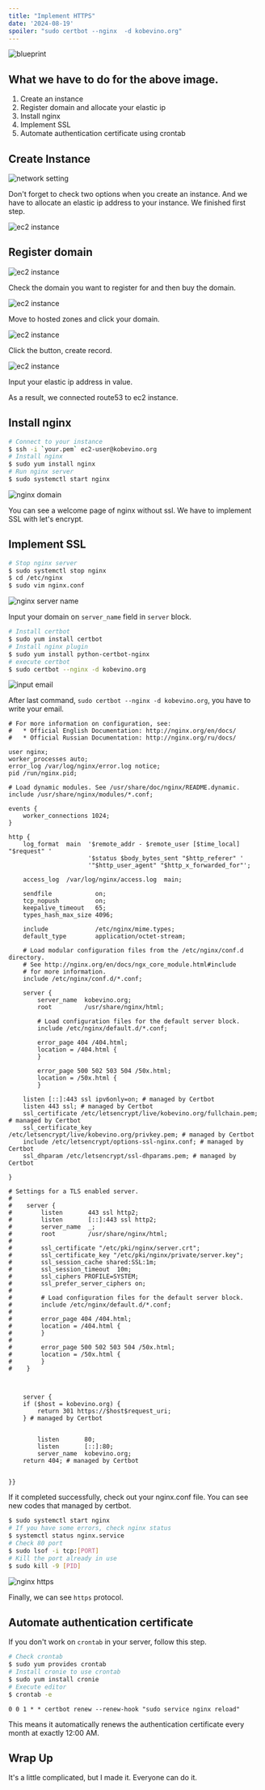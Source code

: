 ```yaml
---
title: "Implement HTTPS"
date: '2024-08-19'
spoiler: "sudo certbot --nginx  -d kobevino.org"
---
```


![blueprint](./implement-https/ec2-route53-ssl.png)

## What we have to do for the above image.

1. Create an instance
2. Register domain and allocate your elastic ip
3. Install nginx
4. Implement SSL
5. Automate authentication certificate using crontab

## Create Instance

![network setting](./implement-https/network-setting.png)

Don't forget to check two options when you create an instance.
And we have to allocate an elastic ip address to your instance. We finished first step.

![ec2 instance](./implement-https/ec2-instance.png)

## Register domain

![ec2 instance](./implement-https/register-domain.png)

Check the domain you want to register for and then buy the domain.

![ec2 instance](./implement-https/hosted-zone.png)

Move to hosted zones and click your domain.

![ec2 instance](./implement-https/create-record.png)

Click the button, create record.

![ec2 instance](./implement-https/quick-create-record.png)

Input your elastic ip address in value.

As a result, we connected route53 to ec2 instance.

## Install nginx 

```sh
# Connect to your instance
$ ssh -i `your.pem` ec2-user@kobevino.org
# Install nginx
$ sudo yum install nginx
# Run nginx server
$ sudo systemctl start nginx
```

![nginx domain](./implement-https/nginx-domain.png)

You can see a welcome page of nginx without ssl. We have to implement SSL with let's encrypt.

## Implement SSL

```sh
# Stop nginx server
$ sudo systemctl stop nginx
$ cd /etc/nginx
$ sudo vim nginx.conf
```

![nginx server name](./implement-https/nginx-server-name.png)

Input your domain on `server_name` field in `server` block.

```sh
# Install certbot
$ sudo yum install certbot
# Install nginx plugin
$ sudo yum install python-certbot-nginx
# execute certbot
$ sudo certbot --nginx -d kobevino.org
```

![input email](./implement-https/input-email.png)

After last command, `sudo certbot --nginx -d kobevino.org`, you have to write your email.

```nginx {52-57} {91-99}
# For more information on configuration, see:
#   * Official English Documentation: http://nginx.org/en/docs/
#   * Official Russian Documentation: http://nginx.org/ru/docs/

user nginx;
worker_processes auto;
error_log /var/log/nginx/error.log notice;
pid /run/nginx.pid;

# Load dynamic modules. See /usr/share/doc/nginx/README.dynamic.
include /usr/share/nginx/modules/*.conf;

events {
    worker_connections 1024;
}

http {
    log_format  main  '$remote_addr - $remote_user [$time_local] "$request" '
                      '$status $body_bytes_sent "$http_referer" '
                      '"$http_user_agent" "$http_x_forwarded_for"';

    access_log  /var/log/nginx/access.log  main;

    sendfile            on;
    tcp_nopush          on;
    keepalive_timeout   65;
    types_hash_max_size 4096;

    include             /etc/nginx/mime.types;
    default_type        application/octet-stream;

    # Load modular configuration files from the /etc/nginx/conf.d directory.
    # See http://nginx.org/en/docs/ngx_core_module.html#include
    # for more information.
    include /etc/nginx/conf.d/*.conf;

    server {
        server_name  kobevino.org;
        root         /usr/share/nginx/html;

        # Load configuration files for the default server block.
        include /etc/nginx/default.d/*.conf;

        error_page 404 /404.html;
        location = /404.html {
        }

        error_page 500 502 503 504 /50x.html;
        location = /50x.html {
        }

    listen [::]:443 ssl ipv6only=on; # managed by Certbot
    listen 443 ssl; # managed by Certbot
    ssl_certificate /etc/letsencrypt/live/kobevino.org/fullchain.pem; # managed by Certbot
    ssl_certificate_key /etc/letsencrypt/live/kobevino.org/privkey.pem; # managed by Certbot
    include /etc/letsencrypt/options-ssl-nginx.conf; # managed by Certbot
    ssl_dhparam /etc/letsencrypt/ssl-dhparams.pem; # managed by Certbot

}

# Settings for a TLS enabled server.
#
#    server {
#        listen       443 ssl http2;
#        listen       [::]:443 ssl http2;
#        server_name  _;
#        root         /usr/share/nginx/html;
#
#        ssl_certificate "/etc/pki/nginx/server.crt";
#        ssl_certificate_key "/etc/pki/nginx/private/server.key";
#        ssl_session_cache shared:SSL:1m;
#        ssl_session_timeout  10m;
#        ssl_ciphers PROFILE=SYSTEM;
#        ssl_prefer_server_ciphers on;
#
#        # Load configuration files for the default server block.
#        include /etc/nginx/default.d/*.conf;
#
#        error_page 404 /404.html;
#        location = /404.html {
#        }
#
#        error_page 500 502 503 504 /50x.html;
#        location = /50x.html {
#        }
#    }



    server {
    if ($host = kobevino.org) {
        return 301 https://$host$request_uri;
    } # managed by Certbot


        listen       80;
        listen       [::]:80;
        server_name  kobevino.org;
    return 404; # managed by Certbot


}}
```

If it completed successfully, check out your nginx.conf file. You can see new codes that managed by certbot.

```sh
$ sudo systemctl start nginx
# If you have some errors, check nginx status
$ systemctl status nginx.service
# Check 80 port
$ sudo lsof -i tcp:[PORT]
# Kill the port already in use
$ sudo kill -9 [PID]
```

![nginx https](./implement-https/nginx-https.png)

Finally, we can see `https` protocol.

## Automate authentication certificate

If you don't work on `crontab` in your server, follow this step.

```sh
# Check crontab
$ sudo yum provides crontab
# Install cronie to use crontab
$ sudo yum install cronie
# Execute editor
$ crontab -e
```

```text
0 0 1 * * certbot renew --renew-hook "sudo service nginx reload"
```

This means it automatically renews the authentication certificate every month at exactly 12:00 AM.

## Wrap Up

It's a little complicated, but I made it. Everyone can do it.









